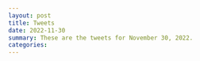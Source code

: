 ```yaml
---
layout: post
title: Tweets
date: 2022-11-30
summary: These are the tweets for November 30, 2022.
categories:
---
```


